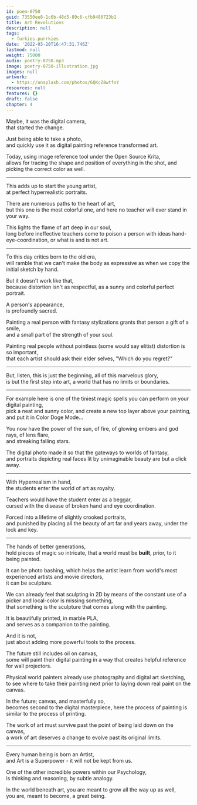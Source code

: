```yaml
---
id: poem-0750
guid: 73550ee8-1c6b-48d5-89c6-cfb9486723b1
title: Art Revolutions
description: null
tags:
  - furkies-purrkies
date: '2022-03-20T16:47:31.746Z'
lastmod: null
weight: 75000
audio: poetry-0750.mp3
image: poetry-0750-illustration.jpg
images: null
artwork:
  - https://unsplash.com/photos/6QKcZ8wtfoY
resources: null
features: {}
draft: false
chapter: 4
---
```


Maybe, it was the digital camera,\
that started the change.

Just being able to take a photo,\
and quickly use it as digital painting reference transformed art.

Today, using image reference tool under the Open Source Krita,\
allows for tracing the shape and position of everything in the shot, and picking the correct color as well.

---

This adds up to start the young artist,\
at perfect hyperrealistic portraits.

There are numerous paths to the heart of art,\
but this one is the most colorful one, and here no teacher will ever stand in your way.

This lights the flame of art deep in our soul,\
long before ineffective teachers come to poison a person with ideas hand-eye-coordination, or what is and is not art.

---

To this day critics born to the old era,\
will ramble that we can't make the body as expressive as when we copy the initial sketch by hand.

But it doesn't work like that,\
because distortion isn't as respectful, as a sunny and colorful perfect portrait.

A person's appearance,\
is profoundly sacred.

Painting a real person with fantasy stylizations grants that person a gift of a smile,\
and a small part of the strength of your soul.

Painting real people without pointless (some would say elitist) distortion is so important,\
that each artist should ask their elder selves, "Which do you regret?"

---

But, listen, this is just the beginning, all of this marvelous glory,\
is but the first step into art, a world that has no limits or boundaries.

---

For example here is one of the tiniest magic spells you can perform on your digital painting,\
pick a neat and sunny color, and create a new top layer above your painting, and put it in Color Doge Mode...

You now have the power of the sun, of fire, of glowing embers and god rays, of lens flare,\
and streaking falling stars.

The digital photo made it so that the gateways to worlds of fantasy,\
and portraits depicting real faces lit by unimaginable beauty are but a click away.

---

With Hyperrealism in hand,\
the students enter the world of art as royalty.

Teachers would have the student enter as a beggar,\
cursed with the disease of broken hand and eye coordination.

Forced into a lifetime of slightly crooked portraits,\
and punished by placing all the beauty of art far and years away, under the lock and key.

---

The hands of better generations,\
hold pieces of magic so intricate, that a world must be **built**, prior, to it being painted.

It can be photo bashing, which helps the artist learn from world's most experienced artists and movie directors,\
it can be sculpture.

We can already feel that sculpting in 2D by means of the constant use of a picker and local-color is missing something,\
that something is the sculpture that comes along with the painting.

It is beautifully printed, in marble PLA,\
and serves as a companion to the painting.

And it is not,\
just about adding more powerful tools to the process.

The future still includes oil on canvas,\
some will paint their digital painting in a way that creates helpful reference for wall projectors.

Physical world painters already use photography and digital art sketching,\
to see where to take their painting next prior to laying down real paint on the canvas.

In the future; canvas, and masterfully so,\
becomes second to the digital masterpiece, here the process of painting is similar to the process of printing.

The work of art must survive past the point of being laid down on the canvas,\
a work of art deserves a change to evolve past its original limits.

---

Every human being is born an Artist,\
and Art is a Superpower - it will not be kept from us.

One of the other incredible powers within our Psychology,\
is thinking and reasoning, by subtle analogy.

In the world beneath art, you are meant to grow all the way up as well,\
you are, meant to become, a great being.
